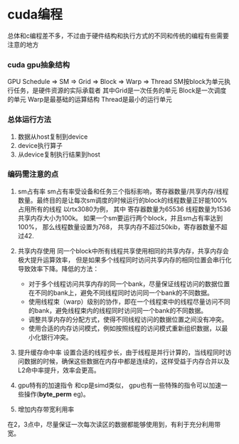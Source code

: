 # cuda编程

总体和c编程差不多，不过由于硬件结构和执行方式的不同和传统的编程有些需要注意的地方

### cuda gpu抽象结构

GPU Schedule => SM => Grid => Block => Warp => Thread
SM按block为单元执行任务，是硬件资源的实际承载者
其中Grid是一次任务的单元
Block是一次调度的单元
Warp是最基础的运算结构
Thread是最小的运行单元


### 总体运行方法

1. 数据从host复制到device
2. device执行算子
3. 从device复制执行结果到host

### 编码需注意的点

1.  sm占有率
sm占有率受设备和任务三个指标影响，寄存器数量/共享内存/线程数量。最终目的是让每次sm调度的时候运行的block的线程数量正好能100%占用所有的线程
以rtx3080为例， 其中 寄存器数量为65536 线程数量为1536 共享内存大小为100k。 如果一个sm要运行两个block，并且sm占有率达到100%， 那么线程数量设置为768， 共享内存不超过50kib，寄存器数量不超过42.

2.  共享内存使用
同一个block中所有线程共享使用相同的共享内存，共享内存会极大提升运算效率， 但是如果多个线程同时访问共享内存的相同位置会串行化导致效率下降。降低的方法：
    * 对于多个线程访问共享内存的同一个bank，尽量保证线程访问的数据位置在不同的bank上，避免不同线程同时访问同一个bank的不同数据。
    * 使用线程束（warp）级别的协作，即在一个线程束中的线程尽量访问不同的bank，避免线程束内的线程同时访问同一个bank的不同数据。
    * 调整共享内存的分配方式，使得不同线程访问的数据位置之间没有冲突。
    * 使用合适的内存访问模式，例如按照线程的访问模式重新组织数据，以最小化银行冲突。

3.  提升缓存命中率
设置合适的线程步长，由于线程是并行计算的，当线程同时访问数据的时候，确保这些数据在内存中都是连续的，这样受益于内存合并以及L2命中率提升，效率会更高。

4.  gpu特有的加速指令
和cp是simd类似， gpu也有一些特殊的指令可以加速一些操作(__byte_perm__ eg)。

5. 增加内存带宽利用率

在2，3点中，尽量保证一次每次读区的数据都能够使用到，有利于充分利用带宽。
